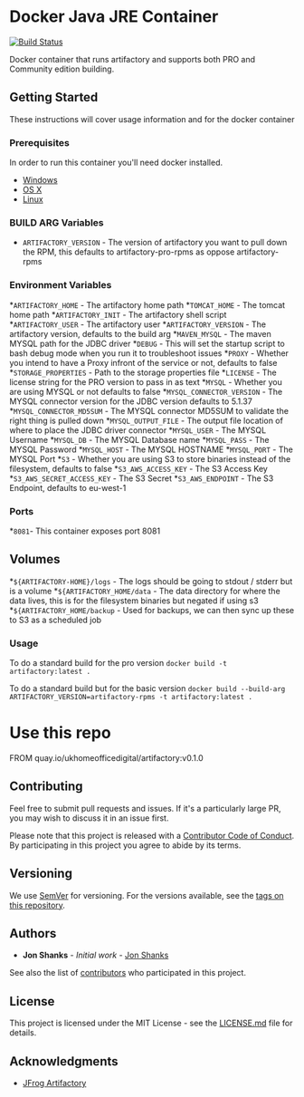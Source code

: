 # Docker Java JRE Container

[![Build Status](https://travis-ci.org/UKHomeOffice/docker-artifactory.svg?branch=master)](https://travis-ci.org/UKHomeOffice/docker-artifactory)

Docker container that runs artifactory and supports both PRO and Community edition building.

## Getting Started

These instructions will cover usage information and for the docker container 

### Prerequisites

In order to run this container you'll need docker installed.

* [Windows](https://docs.docker.com/windows/started)
* [OS X](https://docs.docker.com/mac/started/)
* [Linux](https://docs.docker.com/linux/started/)

### BUILD ARG Variables

* `ARTIFACTORY_VERSION` - The version of artifactory you want to pull down the RPM, this defaults to artifactory-pro-rpms as oppose artifactory-rpms

### Environment Variables

*`ARTIFACTORY_HOME` - The artifactory home path
*`TOMCAT_HOME` - The tomcat home path
*`ARTIFACTORY_INIT` - The artifactory shell script
*`ARTIFACTORY_USER` - The artifactory user
*`ARTIFACTORY_VERSION` - The artifactory version, defaults to the build arg
*`MAVEN_MYSQL` - The maven MYSQL path for the JDBC driver
*`DEBUG` - This will set the startup script to bash debug mode when you run it to troubleshoot issues
*`PROXY` - Whether you intend to have a Proxy infront of the service or not, defaults to false
*`STORAGE_PROPERTIES` - Path to the storage properties file
*`LICENSE` - The license string for the PRO version to pass in as text
*`MYSQL` - Whether you are using MYSQL or not defaults to false
*`MYSQL_CONNECTOR_VERSION` - The MYSQL connector version for the JDBC version defaults to 5.1.37
*`MYSQL_CONNECTOR_MD5SUM` - The MYSQL connector MD5SUM to validate the right thing is pulled down
*`MYSQL_OUTPUT_FILE` - The output file location of where to place the JDBC driver connector
*`MYSQL_USER` - The MYSQL Username
*`MYSQL_DB` - The MYSQL Database name
*`MYSQL_PASS` - The MYSQL Password
*`MYSQL_HOST` - The MYSQL HOSTNAME
*`MYSQL_PORT` - The MYSQL Port
*`S3` - Whether you are using S3 to store binaries instead of the filesystem, defaults to false
*`S3_AWS_ACCESS_KEY` - The S3 Access Key
*`S3_AWS_SECRET_ACCESS_KEY` - The S3 Secret
*`S3_AWS_ENDPOINT` - The S3 Endpoint, defaults to eu-west-1


### Ports

*`8081`- This container exposes port 8081


## Volumes
*`${ARTIFACTORY-HOME}/logs` - The logs should be going to stdout / stderr but is a volume
*`${ARTIFACTORY_HOME/data` - The data directory for where the data lives, this is for the filesystem binaries but negated if using s3
*`${ARTIFACTORY_HOME/backup` - Used for backups, we can then sync up these to S3 as a scheduled job

### Usage

To do a standard build for the pro version
```docker build -t artifactory:latest .```

To do a standard build but for the basic version
```docker build --build-arg ARTIFACTORY_VERSION=artifactory-rpms -t artifactory:latest .```

# Use this repo
FROM quay.io/ukhomeofficedigital/artifactory:v0.1.0

## Contributing

Feel free to submit pull requests and issues. If it's a particularly large PR, you may wish to discuss
it in an issue first.

Please note that this project is released with a [Contributor Code of Conduct](code_of_conduct.md). 
By participating in this project you agree to abide by its terms.

## Versioning

We use [SemVer](http://semver.org/) for versioning. For the versions available, see the 
[tags on this repository](https://github.com/UKHomeOffice/docker-artifactory/tags). 

## Authors

* **Jon Shanks** - *Initial work* - [Jon Shanks](https://github.com/jon-shanks)

See also the list of [contributors](https://github.com/UKHomeOffice/docker-artifactory/contributors) who 
participated in this project.

## License

This project is licensed under the MIT License - see the [LICENSE.md](LICENSE.md) file for details.

## Acknowledgments

* [JFrog Artifactory](https://www.jfrog.com/artifactory/)
